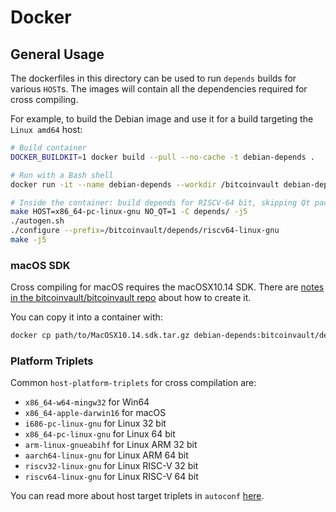 # Docker

## General Usage

The dockerfiles in this directory can be used to run `depends` builds for various `HOST`s.
The images will contain all the dependencies required for cross compiling.

For example, to build the Debian image and use it for a build targeting the `Linux amd64` host:

```bash
# Build container
DOCKER_BUILDKIT=1 docker build --pull --no-cache -t debian-depends .

# Run with a Bash shell
docker run -it --name debian-depends --workdir /bitcoinvault debian-depends /bin/bash

# Inside the container: build depends for RISCV-64 bit, skipping Qt packages
make HOST=x86_64-pc-linux-gnu NO_QT=1 -C depends/ -j5
./autogen.sh
./configure --prefix=/bitcoinvault/depends/riscv64-linux-gnu
make -j5
```

### macOS SDK
Cross compiling for macOS requires the macOSX10.14 SDK.
There are [notes in the bitcoinvault/bitcoinvault repo](https://github.com/bitcoinvault/bitcoinvault/tree/master/contrib/macdeploy#sdk-extraction) about how to create it.

You can copy it into a container with:
```bash
docker cp path/to/MacOSX10.14.sdk.tar.gz debian-depends:bitcoinvault/depends/SDKs
```

### Platform Triplets
Common `host-platform-triplets` for cross compilation are:

- `x86_64-w64-mingw32` for Win64
- `x86_64-apple-darwin16` for macOS
- `i686-pc-linux-gnu` for Linux 32 bit
- `x86_64-pc-linux-gnu` for Linux 64 bit
- `arm-linux-gnueabihf` for Linux ARM 32 bit
- `aarch64-linux-gnu` for Linux ARM 64 bit
- `riscv32-linux-gnu` for Linux RISC-V 32 bit
- `riscv64-linux-gnu` for Linux RISC-V 64 bit

You can read more about host target triplets in `autoconf` [here](https://www.gnu.org/software/autoconf/manual/autoconf-2.69/html_node/Specifying-Target-Triplets.html).
